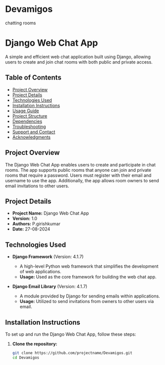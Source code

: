 # Devamigos
chatting rooms 
# Django Web Chat App

A simple and efficient web chat application built using Django, allowing users to create and join chat rooms with both public and private access.

## Table of Contents

- [Project Overview](#project-overview)
- [Project Details](#project-details)
- [Technologies Used](#technologies-used)
- [Installation Instructions](#installation-instructions)
- [Usage Guide](#usage-guide)
- [Project Structure](#project-structure)
- [Dependencies](#dependencies)
- [Troubleshooting](#troubleshooting)
- [Support and Contact](#support-and-contact)
- [Acknowledgments](#acknowledgments)

## Project Overview

The Django Web Chat App enables users to create and participate in chat rooms. The app supports public rooms that anyone can join and private rooms that require a password. Users must register with their email and username to use the app. Additionally, the app allows room owners to send email invitations to other users.

## Project Details

- **Project Name:** Django Web Chat App
- **Version:** 1.0
- **Authors:** P.girishkumar 
- **Date:** 27-08-2024

## Technologies Used

- **Django Framework** (Version: 4.1.7)
  - A high-level Python web framework that simplifies the development of web applications.
  - **Usage:** Used as the core framework for building the web chat app.

- **Django Email Library** (Version: 4.1.7)
  - A module provided by Django for sending emails within applications.
  - **Usage:** Utilized to send invitations from owners to other users via email.

## Installation Instructions

To set up and run the Django Web Chat App, follow these steps:

1. **Clone the repository:**
   ```bash
   git clone https://github.com/projectname/Devamigos.git
   cd Devamigos
